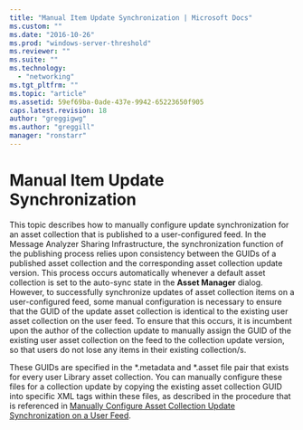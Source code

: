 ```yaml
---
title: "Manual Item Update Synchronization | Microsoft Docs"
ms.custom: ""
ms.date: "2016-10-26"
ms.prod: "windows-server-threshold"
ms.reviewer: ""
ms.suite: ""
ms.technology: 
  - "networking"
ms.tgt_pltfrm: ""
ms.topic: "article"
ms.assetid: 59ef69ba-0ade-437e-9942-65223650f905
caps.latest.revision: 18
author: "greggigwg"
ms.author: "greggill"
manager: "ronstarr"
---
```

# Manual Item Update Synchronization
This topic describes how to manually configure update synchronization for an asset collection that is published to a user-configured feed. In the Message Analyzer Sharing Infrastructure, the synchronization function of the publishing process relies upon consistency between the GUIDs of a published asset collection and the corresponding asset collection update version. This process occurs automatically whenever a default asset collection is set to the auto-sync state in the **Asset Manager** dialog. However, to successfully synchronize updates of asset collection items on a user-configured feed, some manual configuration is necessary to ensure that the GUID of the update asset collection is identical to the existing user asset collection on the user feed. To ensure that this occurs, it is incumbent upon the author of the collection update to manually assign the GUID of the existing user asset collection on the feed to the collection update version, so that users do not lose any items in their existing collection/s.  
  
 These GUIDs are specified in the *.metadata and \*.asset file pair that exists for every user Library asset collection. You can manually configure these files for a collection update by copying the existing asset collection GUID into specific XML tags within these files, as described in the procedure that is referenced in [Manually Configure Asset Collection Update Synchronization on a User Feed](procedures-using-the-asset-management-features.md#BKMK_ManualUpdateSyncing).